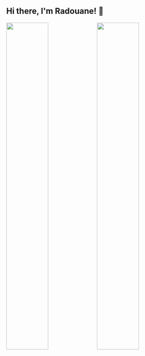 ## Hi there, I'm Radouane! 👋 


<img align="left" width="47%" src="https://github-readme-stats.vercel.app/api?username=radouane-tamouss&show_icons=true&theme=radical" />
<img align="left" width="47%"  src="https://github-readme-stats.vercel.app/api/top-langs/?username=radouane-tamouss&layout=compact" />

